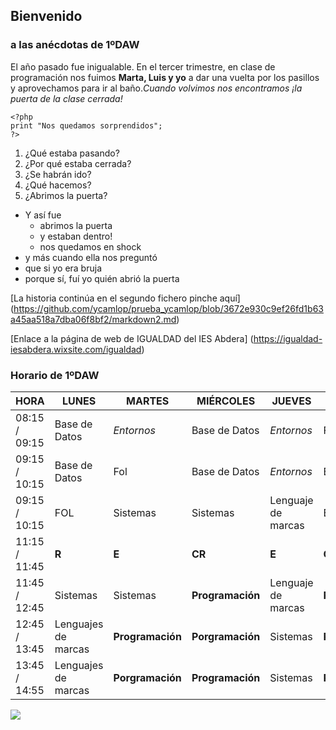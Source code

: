 ## Bienvenido
### a las anécdotas de 1ºDAW    

El año pasado fue inigualable. En el tercer trimestre, en clase de programación nos fuimos **Marta, Luis y yo** a dar una vuelta por los pasillos y aprovechamos para ir al baño.*Cuando volvimos nos encontramos  ¡la puerta de la clase cerrada!*
```
<?php
print "Nos quedamos sorprendidos";
?>
```  

1. ¿Qué estaba pasando?
2. ¿Por qué estaba cerrada?
3. ¿Se habrán ido?
4. ¿Qué hacemos?
5. ¿Abrimos la puerta?  

* Y así fue
    * abrimos la puerta
    * y estaban dentro!
    * nos quedamos en shock
* y más cuando ella nos preguntó
* que si yo era bruja
* porque sí, fuí yo quién abrió la puerta


[La historia continúa en el segundo fichero pinche aquí]
(https://github.com/ycamlop/prueba_ycamlop/blob/3672e930c9ef26fd1b63a45aa518a7dba06f8bf2/markdown2.md)

[Enlace a la página de web de IGUALDAD del IES Abdera] (https://igualdad-iesabdera.wixsite.com/igualdad)

### Horario de 1ºDAW  

HORA | LUNES | MARTES | MIÉRCOLES | JUEVES | VIERNES |
|---|---|----|---|---|---|
| 08:15 /  09:15 | Base de Datos | *Entornos* | Base de Datos | *Entornos* | Fol
| 09:15 / 10:15 | Base de Datos| Fol | Base de Datos | *Entornos* | Base de Datos
| 09:15 / 10:15 |  FOL| Sistemas | Sistemas | Lenguaje de marcas | Base de Datos
| 11:15 / 11:45 | **R** | **E** | **CR** | **E** | **O** | 
| 11:45 / 12:45 | Sistemas | Sistemas | **Programación** | Lenguaje de marcas | **Programación**
| 12:45 / 13:45 | Lenguajes de marcas | **Programación** | **Porgramación** | Sistemas | **Programación**|
| 13:45 / 14:55 | Lenguajes de marcas| **Porgramación** | **Programación** | Sistemas | **Programación**

![](https://postcron.com/es/blog/wp-content/uploads/2016/10/Frase-Motivadora-6.jpg)


